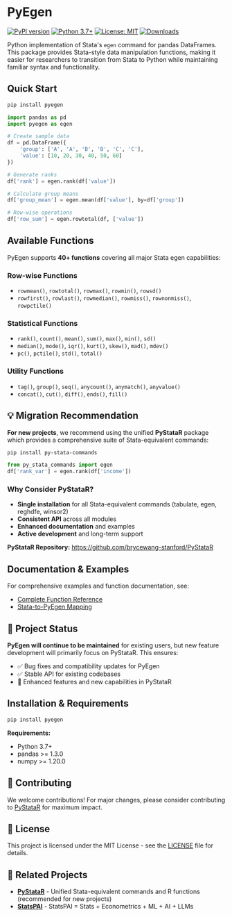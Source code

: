 # PyEgen

[![PyPI version](https://badge.fury.io/py/pyegen.svg)](https://badge.fury.io/py/pyegen)
[![Python 3.7+](https://img.shields.io/badge/python-3.7+-blue.svg)](https://www.python.org/downloads/)
[![License: MIT](https://img.shields.io/badge/License-MIT-yellow.svg)](https://opensource.org/licenses/MIT)
[![Downloads](https://img.shields.io/pypi/dm/pyegen)](https://pypi.org/project/pyegen/)

Python implementation of Stata's `egen` command for pandas DataFrames. This package provides Stata-style data manipulation functions, making it easier for researchers to transition from Stata to Python while maintaining familiar syntax and functionality.

## Quick Start

```bash
pip install pyegen
```

```python
import pandas as pd
import pyegen as egen

# Create sample data
df = pd.DataFrame({
    'group': ['A', 'A', 'B', 'B', 'C', 'C'],
    'value': [10, 20, 30, 40, 50, 60]
})

# Generate ranks
df['rank'] = egen.rank(df['value'])

# Calculate group means
df['group_mean'] = egen.mean(df['value'], by=df['group'])

# Row-wise operations
df['row_sum'] = egen.rowtotal(df, ['value'])
```

## Available Functions

PyEgen supports **40+ functions** covering all major Stata egen capabilities:

### Row-wise Functions
- `rowmean()`, `rowtotal()`, `rowmax()`, `rowmin()`, `rowsd()`
- `rowfirst()`, `rowlast()`, `rowmedian()`, `rowmiss()`, `rownonmiss()`, `rowpctile()`

### Statistical Functions  
- `rank()`, `count()`, `mean()`, `sum()`, `max()`, `min()`, `sd()`
- `median()`, `mode()`, `iqr()`, `kurt()`, `skew()`, `mad()`, `mdev()`
- `pc()`, `pctile()`, `std()`, `total()`

### Utility Functions
- `tag()`, `group()`, `seq()`, `anycount()`, `anymatch()`, `anyvalue()`
- `concat()`, `cut()`, `diff()`, `ends()`, `fill()`

## 💡 Migration Recommendation

**For new projects**, we recommend using the unified **PyStataR** package which provides a comprehensive suite of Stata-equivalent commands:

```bash
pip install py-stata-commands
```

```python
from py_stata_commands import egen
df['rank_var'] = egen.rank(df['income'])
```

### Why Consider PyStataR?

- **Single installation** for all Stata-equivalent commands (tabulate, egen, reghdfe, winsor2)
- **Consistent API** across all modules  
- **Enhanced documentation** and examples
- **Active development** and long-term support

**PyStataR Repository:** https://github.com/brycewang-stanford/PyStataR

## Documentation & Examples

For comprehensive examples and function documentation, see:
- [Complete Function Reference](egen_demo_en.ipynb)
- [Stata-to-PyEgen Mapping](egen_demo_en.ipynb#8-stata-to-python-conversion-reference-table)

## 🔧 Project Status

**PyEgen will continue to be maintained** for existing users, but new feature development will primarily focus on PyStataR. This ensures:
- ✅ Bug fixes and compatibility updates for PyEgen
- ✅ Stable API for existing codebases  
- 🚀 Enhanced features and new capabilities in PyStataR

## Installation & Requirements

```bash
pip install pyegen
```

**Requirements:**
- Python 3.7+
- pandas >= 1.3.0
- numpy >= 1.20.0

## 🤝 Contributing

We welcome contributions! For major changes, please consider contributing to [PyStataR](https://github.com/brycewang-stanford/PyStataR) for maximum impact.

## 📄 License

This project is licensed under the MIT License - see the [LICENSE](LICENSE) file for details.

## 🔗 Related Projects

- **[PyStataR](https://github.com/brycewang-stanford/PyStataR)** - Unified Stata-equivalent commands and R functions (recommended for new projects)
- **[StatsPAI](https://github.com/brycewang-stanford/StatsPAI/)** - StatsPAI = Stats + Econometrics + ML + AI + LLMs